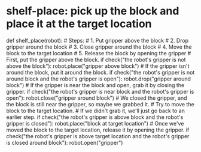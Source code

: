 # shelf-place: pick up the block and place it at the target location
def shelf_place(robot):
    # Steps:
    #  1. Put gripper above the block
    #  2. Drop gripper around the block
    #  3. Close gripper around the block
    #  4. Move the block to the target location
    #  5. Release the block by opening the gripper
    # First, put the gripper above the block.
    if check("the robot's gripper is not above the block"):
        robot.place("gripper above block")
    # If the gripper isn't around the block, put it around the block.
    if check("the robot's gripper is not around block and the robot's gripper is open"):
        robot.drop("gripper around block")
    # If the gripper is near the block and open, grab it by closing the gripper.
    if check("the robot's gripper is near block and the robot's gripper is open"):
        robot.close("gripper around block")
    # We closed the gripper, and the block is still near the gripper, so maybe we grabbed it.
    # Try to move the block to the target location.
    # If we didn't grab it, we'll just go back to an earlier step.
    if check("the robot's gripper is above block and the robot's gripper is closed"):
        robot.place("block at target location")
    # Once we've moved the block to the target location, release it by opening the gripper.
    if check("the robot's gripper is above target location and the robot's gripper is closed around block"):
        robot.open("gripper")